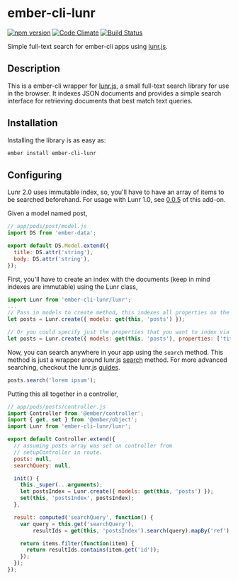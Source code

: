 # ember-cli-lunr
[![npm version](https://badge.fury.io/js/ember-cli-lunr.svg)](https://badge.fury.io/js/ember-cli-lunr) [![Code Climate](https://codeclimate.com/github/Charizard/ember-cli-lunr/badges/gpa.svg)](https://codeclimate.com/github/Charizard/ember-cli-lunr) [![Build Status](https://travis-ci.org/Charizard/ember-cli-lunr.svg)](https://travis-ci.org/Charizard/ember-cli-lunr)

Simple full-text search for ember-cli apps using [lunr.js](http://lunrjs.com/).

## Description

This is a ember-cli wrapper for [lunr.js]( https://github.com/olivernn/lunr.js ), a small full-text search library for use in the browser. It indexes JSON documents and provides a simple search interface for retrieving documents that best match text queries.

## Installation

Installing the library is as easy as:

```bash
ember install ember-cli-lunr
```

## Configuring

Lunr 2.0 uses immutable index, so, you'll have to have an array of items to be searched beforehand. For usage with Lunr 1.0, see [0.0.5](https://github.com/Charizard/ember-cli-lunr/tree/v0.0.5) of this add-on.

Given a model named post,

```js
// app/pods/post/model.js
import DS from 'ember-data';

export default DS.Model.extend({
  title: DS.attr('string'),
  body: DS.attr('string'),
});
```
First, you'll have to create an index with the documents (keep in mind indexes are immutable) using the Lunr class,

```js
import Lunr from 'ember-cli-lunr/lunr';
...
// Pass in models to create method, this indexes all properties on the model.
let posts = Lunr.create({ models: get(this, 'posts') });

// Or you could specify just the properties that you want to index via the properties key.
let posts = Lunr.create({ models: get(this, 'posts'), properties: ['title'] });
```

Now, you can search anywhere in your app using the `search` method. This method is just a wrapper around lunr.js [search](https://lunrjs.com/docs/lunr.Index.html) method. For more advanced searching, checkout the lunr.js [guides](https://lunrjs.com/guides/searching.html#scoring).

```js
posts.search('lorem ipsum');
```

Putting this all together in a controller,

```js
// app/pods/posts/controller.js
import Controller from '@ember/controller';
import { get, set } from '@ember/object';
import Lunr from 'ember-cli-lunr/lunr';

export default Controller.extend({
  // assuming posts array was set on controller from
  // setupController in route.
  posts: null,
  searchQuery: null,

  init() {
    this._super(...arguments);
    let postsIndex = Lunr.create({ models: get(this, 'posts') });
    set(this, 'postsIndex', postsIndex);
  },

  result: computed('searchQuery', function() {
    var query = this.get('searchQuery'),
        resultIds = get(this, 'postsIndex').search(query).mapBy('ref');

    return items.filter(function(item) {
      return resultIds.contains(item.get('id'));
    });
  });
});
```
